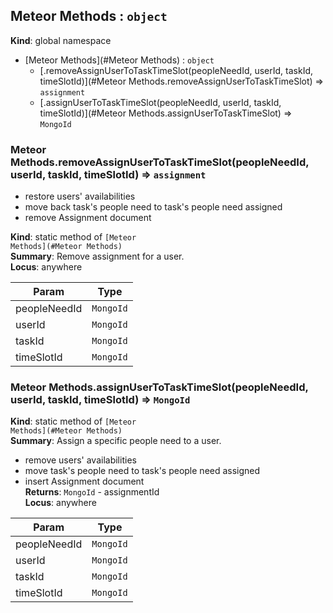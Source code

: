 <a name="Meteor Methods"></a>

## Meteor Methods : <code>object</code>
**Kind**: global namespace  

* [Meteor Methods](#Meteor Methods) : <code>object</code>
    * [.removeAssignUserToTaskTimeSlot(peopleNeedId, userId, taskId, timeSlotId)](#Meteor Methods.removeAssignUserToTaskTimeSlot) ⇒ <code>assignment</code>
    * [.assignUserToTaskTimeSlot(peopleNeedId, userId, taskId, timeSlotId)](#Meteor Methods.assignUserToTaskTimeSlot) ⇒ <code>MongoId</code>

<a name="Meteor Methods.removeAssignUserToTaskTimeSlot"></a>

### Meteor Methods.removeAssignUserToTaskTimeSlot(peopleNeedId, userId, taskId, timeSlotId) ⇒ <code>assignment</code>
- restore users' availabilities
 - move back task's people need to task's people need assigned
 - remove Assignment document

**Kind**: static method of <code>[Meteor Methods](#Meteor Methods)</code>  
**Summary**: Remove assignment for a user.  
**Locus**: anywhere  

| Param | Type |
| --- | --- |
| peopleNeedId | <code>MongoId</code> | 
| userId | <code>MongoId</code> | 
| taskId | <code>MongoId</code> | 
| timeSlotId | <code>MongoId</code> | 

<a name="Meteor Methods.assignUserToTaskTimeSlot"></a>

### Meteor Methods.assignUserToTaskTimeSlot(peopleNeedId, userId, taskId, timeSlotId) ⇒ <code>MongoId</code>
**Kind**: static method of <code>[Meteor Methods](#Meteor Methods)</code>  
**Summary**: Assign a specific people need to a user.

 - remove users' availabilities
 - move task's people need to task's people need assigned
 - insert Assignment document  
**Returns**: <code>MongoId</code> - assignmentId  
**Locus**: anywhere  

| Param | Type |
| --- | --- |
| peopleNeedId | <code>MongoId</code> | 
| userId | <code>MongoId</code> | 
| taskId | <code>MongoId</code> | 
| timeSlotId | <code>MongoId</code> | 

